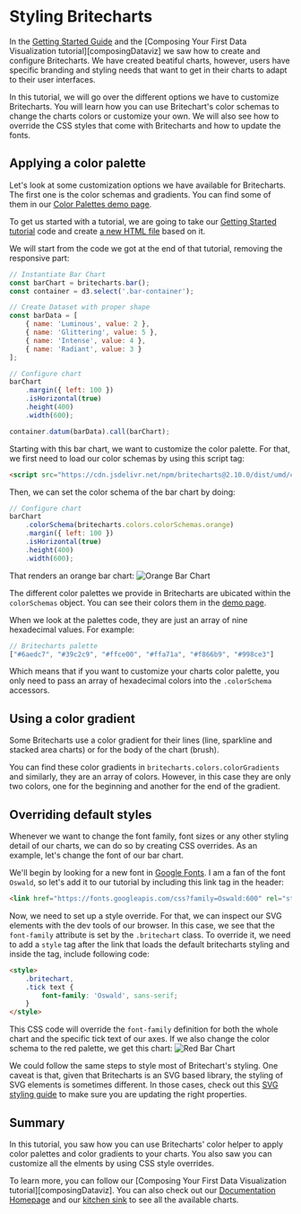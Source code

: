 # Styling Britecharts
In the [Getting Started Guide][gettingStarted] and the [Composing Your First Data Visualization tutorial][composingDataviz] we saw how to create and configure Britecharts. We have created beatiful charts, however, users have specific branding and styling needs that want to get in their charts to adapt to their user interfaces.

In this tutorial, we will go over the different options we have to customize Britecharts. You will learn how you can use Britechart's color schemas to change the charts colors or customize your own. We will also see how to override the CSS styles that come with Britecharts and how to update the fonts.

## Applying a color palette
Let's look at some customization options we have available for Britecharts. The first one is the color schemas and gradients. You can find some of them in our [Color Palettes demo page][colorPalettesDemo].

To get us started with a tutorial, we are going to take our [Getting Started tutorial][gettingStarted] code and create [a new HTML file][stylingBritechartsHTML] based on it.

We will start from the code we got at the end of that tutorial, removing the responsive part:
```js
// Instantiate Bar Chart
const barChart = britecharts.bar();
const container = d3.select('.bar-container');

// Create Dataset with proper shape
const barData = [
    { name: 'Luminous', value: 2 },
    { name: 'Glittering', value: 5 },
    { name: 'Intense', value: 4 },
    { name: 'Radiant', value: 3 }
];

// Configure chart
barChart
    .margin({ left: 100 })
    .isHorizontal(true)
    .height(400)
    .width(600);

container.datum(barData).call(barChart);
```

Starting with this bar chart, we want to customize the color palette. For that, we first need to load our color schemas by using this script tag:
```html
<script src="https://cdn.jsdelivr.net/npm/britecharts@2.10.0/dist/umd/colors.min.js"></script>
```

Then, we can set the color schema of the bar chart by doing:
```js
// Configure chart
barChart
    .colorSchema(britecharts.colors.colorSchemas.orange)
    .margin({ left: 100 })
    .isHorizontal(true)
    .height(400)
    .width(600);
```
That renders an orange bar chart:
![Orange Bar Chart][orangeBarChartImg]

The different color palettes we provide in Britecharts are ubicated within the `colorSchemas` object. You can see their colors them in the [demo page][colorPalettesDemo].

When we look at the palettes code, they are just an array of nine hexadecimal values. For example:
```js
// Britecharts palette
["#6aedc7", "#39c2c9", "#ffce00", "#ffa71a", "#f866b9", "#998ce3"]
```
Which means that if you want to customize your charts color palette, you only need to pass an array of hexadecimal colors into the `.colorSchema` accessors.

## Using a color gradient
Some Britecharts use a color gradient for their lines (line, sparkline and stacked area charts) or for the body of the chart (brush).

You can find these color gradients in `britecharts.colors.colorGradients` and similarly, they are an array of colors. However, in this case they are only two colors, one for the beginning and another for the end of the gradient.

## Overriding default styles
Whenever we want to change the font family, font sizes or any other styling detail of our charts, we can do so by creating CSS overrides. As an example, let's change the font of our bar chart.

We'll begin by looking for a new font in [Google Fonts][gFonts]. I am a fan of the font `Oswald`, so let's add it to our tutorial by including this link tag in the header:
```html
<link href="https://fonts.googleapis.com/css?family=Oswald:600" rel="stylesheet">
```
Now, we need to set up a style override. For that, we can inspect our SVG elements with the dev tools of our browser. In this case, we see that the `font-family` attribute is set by the `.britechart` class. To override it, we need to add a `style` tag after the link that loads the default britecharts styling and inside the tag, include following code:
```html
<style>
    .britechart,
    .tick text {
        font-family: 'Oswald', sans-serif;
    }
</style>
```
This CSS code will override the `font-family` definition for both the whole chart and the specific tick text of our axes. If we also change the color schema to the red palette, we get this chart:
![Red Bar Chart][redBarChartImg]

We could follow the same steps to style most of Britechart's styling. One caveat is that, given that Britecharts is an SVG based library, the styling of SVG elements is sometimes different. In those cases, check out this [SVG styling guide][svgReference] to make sure you are updating the right properties.

## Summary
In this tutorial, you saw how you can use Britecharts' color helper to apply color palettes and color gradients to your charts. You also saw you can customize all the elments by using CSS style overrides.

To learn more, you can follow our [Composing Your First Data Visualization tutorial][composingDataviz]. You can also check out our [Documentation Homepage][home] and our [kitchen sink][demos] to see all the available charts.

[home]: http://eventbrite.github.io/britecharts/
[demos]: http://eventbrite.github.io/britecharts/tutorial-kitchen-sink.html
[gettingStarted]:
[composingDataviz]:
[colorPalettesDemo]: http://eventbrite.github.io/britecharts/tutorial-color.html
[stylingBritechartsHTML]: https://github.com/eventbrite/britecharts/blob/master/src/doc/html/tutorial-styling-britecharts.html
[orangeBarChartImg]: https://raw.githubusercontent.com/eventbrite/britecharts/master/src/doc/images/tutorials/orange-bar-chart.png
[redBarChartImg]: https://raw.githubusercontent.com/eventbrite/britecharts/master/src/doc/images/tutorials/red-bar-chart.png
[gFonts]: https://fonts.google.com/
[svgReference]: https://www.smashingmagazine.com/2014/11/styling-and-animating-svgs-with-css/

